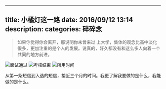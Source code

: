 
---
title: 小橘灯这一路
date: 2016/09/12 13:14
description:
categories: 碎碎念
---
> 如果你觉得你会离开，那说明你未曾来过
上大学，集体的观念比高中淡化很多，更加注重的是个人的发展。说真的，好久都没有和这么多人向着一个共同的地方前进。

![面试通过](https://raw.githubusercontent.com/scarqin/imageshack/main/images/20220223230837.png)
![考核结束](https://raw.githubusercontent.com/scarqin/imageshack/main/images/20220223230845.png)
![所用时间](https://raw.githubusercontent.com/scarqin/imageshack/main/images/20220223230933.png)

从第一条短信到入选的短信，接近三个月的时间。我更了解我要做的是什么，我能做的是什么。